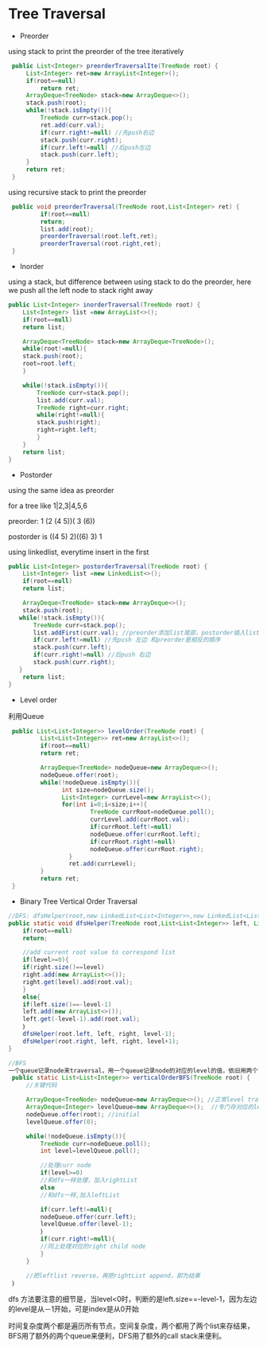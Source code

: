 # Tree Traversal

* Preorder

using stack to print the preorder of the tree iteratively

```java
 public List<Integer> preorderTraversalIte(TreeNode root) {
     List<Integer> ret=new ArrayList<Integer>();
     if(root==null)    
         return ret;
     ArrayDeque<TreeNode> stack=new ArrayDeque<>();
     stack.push(root);
     while(!stack.isEmpty()){
         TreeNode curr=stack.pop();
         ret.add(curr.val);
         if(curr.right!=null) //先push右边
         stack.push(curr.right);
         if(curr.left!=null) //后push左边
         stack.push(curr.left);
     }
     return ret;
 }
```

using  recursive stack to print the preorder

```java
 public void preorderTraversal(TreeNode root,List<Integer> ret) {
         if(root==null)
         return;
         list.add(root);
         preorderTraversal(root.left,ret);
         preorderTraversal(root.right,ret);
 }
```

* Inorder 

using a stack, but difference between using stack to do the preorder, here we push all the left node to stack right away

```java
public List<Integer> inorderTraversal(TreeNode root) {
    List<Integer> list =new ArrayList<>();
    if(root==null)
    return list;

    ArrayDeque<TreeNode> stack=new ArrayDeque<TreeNode>();
    while(root!=null){
    stack.push(root);
    root=root.left;
    }

    while(!stack.isEmpty()){
        TreeNode curr=stack.pop();
        list.add(curr.val);
        TreeNode right=curr.right;
        while(right!=null){
        stack.push(right);
        right=right.left;
        }    
    }
    return list;
}
```

* Postorder

using the same idea as preorder

for a tree like 1\|2,3\|4,5,6

preorder: 1 \(2 \(4 5\)\)\( 3 \(6\)\)

postorder is \(\(4 5\) 2\)\(\(6\) 3\) 1

using  linkedlist, everytime insert in the first

```java
public List<Integer> postorderTraversal(TreeNode root) {
    List<Integer> list =new LinkedList<>();
    if(root==null)
    return list;

    ArrayDeque<TreeNode> stack=new ArrayDeque<>();
    stack.push(root);
   while(!stack.isEmpty()){
       TreeNode curr=stack.pop();
       list.addFirst(curr.val); //preorder添加list尾部，postorder插入list的头部
       if(curr.left!=null) //先push 左边 和preorder是相反的顺序
       stack.push(curr.left);
       if(curr.right!=null) //后push 右边
       stack.push(curr.right);
   }
    return list;
}
```

* Level order

利用Queue

```java
 public List<List<Integer>> levelOrder(TreeNode root) {
         List<List<Integer>> ret=new ArrayList<>();
         if(root==null)
         return ret;

         ArrayDeque<TreeNode> nodeQueue=new ArrayDeque<>();
         nodeQueue.offer(root);
         while(!nodeQueue.isEmpty()){
               int size=nodeQueue.size();
               List<Integer> currLevel=new ArrayList<>();
               for(int i=0;i<size;i++){
                       TreeNode currRoot=nodeQueue.poll();
                       currLevel.add(currRoot.val);
                       if(currRoot.left!=null)
                       nodeQueue.offer(currRoot.left);
                       if(currRoot.right!=null)
                       nodeQueue.offer(currRoot.right);
                 }  
                 ret.add(currLevel);
         }
         return ret;
 }
```

* Binary Tree Vertical Order Traversal

```java
//DFS: dfsHelper(root,new LinkedList<List<Integer>>,new LinkedList<List<Integer>>,0)
public static void dfsHelper(TreeNode root,List<List<Integer>> left, List<List<Integer>> right, int level){
    if(root==null)
    return;

    //add current root value to correspond list
    if(level>=0){
    if(right.size()==level)
    right.add(new ArrayList<>());
    right.get(level).add(root.val);
    }
    else{
    if(left.size()==-level-1)
    left.add(new ArrayList<>());
    left.get(-level-1).add(root.val);
    ｝
    dfsHelper(root.left, left, right, level-1);
    dfsHelper(root.right, left, right, level+1);
}

//BFS 
一个queue记录node来traversal，用一个queue记录node的对应的level的值，依旧用两个list：leftList和rightList
 public static List<List<Integer>> verticalOrderBFS(TreeNode root) {
     //关键代码

     ArrayDeque<TreeNode> nodeQueue=new ArrayDeque<>(); //正常level traversal的queue
     ArrayDeque<Integer> levelQueue=new ArrayDeque<>();  //专门存对应的level 数，以root 为中心，左边为－1，右边为1
     nodeQueue.offer(root); //initial
     levelQueue.offer(0);

     while(!nodeQueue.isEmpty()){
         TreeNode curr=nodeQueue.poll();
         int level=levelQueue.poll();

         //处理curr node
         if(level>=0)
         //和dfs一样处理，加入rightList
         else
         //和dfs一样,加入leftList

         if(curr.left!=null)｛
         nodeQueue.offer(curr.left);
         levelQueue.offer(level-1);
         ｝
         if(curr.right!=null){
         //同上处理对应的right child node
         }
     }

     //把leftlist reverse，再把rightList append，即为结果
 ｝
```

dfs 方法要注意的细节是，当level&lt;0时，判断的是left.size==-level-1，因为左边的level是从－1开始，可是index是从0开始

时间复杂度两个都是遍历所有节点，空间复杂度，两个都用了两个list来存结果，BFS用了额外的两个queue来便利，DFS用了额外的call stack来便利。

